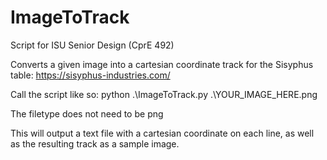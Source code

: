 # ImageToTrack
Script for ISU Senior Design (CprE 492)

Converts a given image into a cartesian coordinate track for the Sisyphus table:
https://sisyphus-industries.com/


Call the script like so:
python .\ImageToTrack.py .\YOUR_IMAGE_HERE.png

The filetype does not need to be png


This will output a text file with a cartesian coordinate on each line, as well as the resulting track as a sample image.